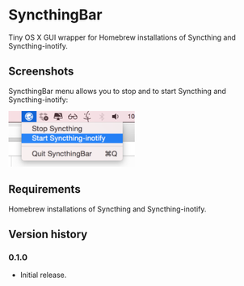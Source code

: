 # SyncthingBar

Tiny OS X GUI wrapper for Homebrew installations of Syncthing and Syncthing-inotify.

## Screenshots

SyncthingBar menu allows you to stop and to start Syncthing and Syncthing-inotify:  

<img alt="SyncthingBar menu" src="screenshots/menu.png" width="250"/>

## Requirements

Homebrew installations of Syncthing and Syncthing-inotify.

## Version history

### 0.1.0

- Initial release.